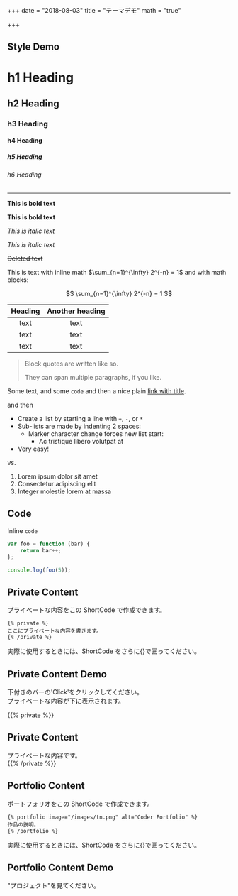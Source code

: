 +++
date = "2018-08-03"
title = "テーマデモ"
math = "true"

+++

## Style Demo

# h1 Heading

## h2 Heading

### h3 Heading

#### h4 Heading

##### h5 Heading

###### h6 Heading

---

**This is bold text**

**This is bold text**

_This is italic text_

_This is italic text_

~~Deleted text~~

This is text with inline math $\sum_{n=1}^{\infty} 2^{-n} = 1$ and with math blocks:

$$
\sum_{n=1}^{\infty} 2^{-n} = 1
$$

| Heading | Another heading |
| :-----: | :-------------: |
|  text   |      text       |
|  text   |      text       |
|  text   |      text       |

> Block quotes are
> written like so.
>
> They can span multiple paragraphs,
> if you like.

Some text, and some `code` and then a nice plain [link with title](https://github.com/davidhampgonsalves/davidhampgonsalves.com-hugo "title text!").

and then

-   Create a list by starting a line with `+`, `-`, or `*`
-   Sub-lists are made by indenting 2 spaces:
    -   Marker character change forces new list start:
        -   Ac tristique libero volutpat at
-   Very easy!

vs.

1. Lorem ipsum dolor sit amet
2. Consectetur adipiscing elit
3. Integer molestie lorem at massa

## Code

Inline `code`

```js
var foo = function (bar) {
    return bar++;
};

console.log(foo(5));
```

## Private Content

プライベートな内容をこの ShortCode で作成できます。

```
{% private %}
ここにプライベートな内容を書きます。
{% /private %}
```

実際に使用するときには、ShortCode をさらに{}で囲ってください。

## Private Content Demo

下付きのバーの'Click'をクリックしてください。  
プライベートな内容が下に表示されます。

{{% private %}}

## Private Content

プライベートな内容です。  
{{% /private %}}

## Portfolio Content

ポートフォリオをこの ShortCode で作成できます。

```
{% portfolio image="/images/tn.png" alt="Coder Portfolio" %}
作品の説明。
{% /portfolio %}
```

実際に使用するときには、ShortCode をさらに{}で囲ってください。

## Portfolio Content Demo

"プロジェクト"を見てください。
